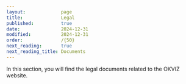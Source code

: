 ```yaml
---
layout:             page
title:              Legal
published:          true
date:               2024-12-31
modified:           2024-12-31
order:              /{50}
next_reading:       true
next_reading_title: Documents
---
```


In this section, you will find the legal documents related to the OKVIZ website.